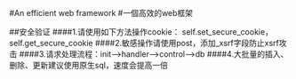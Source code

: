 #An efficient web framework
#一個高效的web框架

##安全验证
####1.请使用如下方法操作cookie：
self.set_secure_cookie，
self.get_secure_cookie
####2.敏感操作请使用post，添加_xsrf字段防止xsrf攻击
####3.请求处理流程：init-->handler-->control-->db
####4.大批量的插入、删除、更新建议使用原生sql，速度会提高一倍



